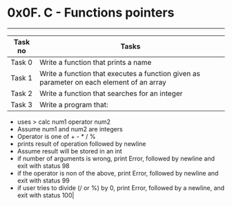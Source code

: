 # 0x0F. C - Functions pointers
----
|Task no|Tasks	|
|-------|-------|
|Task 0 |Write a function that prints a name|
|Task 1 |Write a function that executes a function given as parameter on each element of an array|
|Task 2 |Write a function that searches for an integer|
|Task 3 |Write a program that:
* uses > calc num1 operator num2 
* Assume num1 and num2 are integers
* Operator is one of + - * / %
* prints result of operation followed by newline
* Assume result will be stored in an int
* if number of arguments is wrong, print Error, followed by newline and exit with status 98
* if the operator is non of the above, print Error, followed by newline and exit with status 99
* if user tries to divide (/ or %) by 0, print Error, followed by a newline, and exit with status 100|

